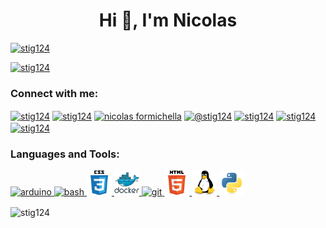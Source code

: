 <h1 align="center">Hi 👋, I'm Nicolas</h1>
<p align="left"> <a href="https://github.com/ryo-ma/github-profile-trophy"><img src="https://github-profile-trophy.vercel.app/?username=stig124" alt="stig124" /></a> </p>

<p align="left"> <a href="https://twitter.com/stig124" target="blank"><img src="https://img.shields.io/twitter/follow/stig124?logo=twitter&style=for-the-badge" alt="stig124" /></a> </p>

<h3 align="left">Connect with me:</h3>
<p align="left">
<a href="https://dev.to/stig124" target="blank"><img align="center" src="https://cdn.jsdelivr.net/npm/simple-icons@3.0.1/icons/dev-dot-to.svg" alt="stig124" height="30" width="40" /></a>
<a href="https://twitter.com/stig124" target="blank"><img align="center" src="https://cdn.jsdelivr.net/npm/simple-icons@3.0.1/icons/twitter.svg" alt="stig124" height="30" width="40" /></a>
<a href="https://stackoverflow.com/users/nicolas formichella" target="blank"><img align="center" src="https://cdn.jsdelivr.net/npm/simple-icons@3.0.1/icons/stackoverflow.svg" alt="nicolas formichella" height="30" width="40" /></a>
<a href="https://medium.com/@stig124" target="blank"><img align="center" src="https://cdn.jsdelivr.net/npm/simple-icons@3.0.1/icons/medium.svg" alt="@stig124" height="30" width="40" /></a>
<a href="https://www.codechef.com/users/stig124" target="blank"><img align="center" src="https://cdn.jsdelivr.net/npm/simple-icons@3.1.0/icons/codechef.svg" alt="stig124" height="30" width="40" /></a>
<a href="https://www.hackerrank.com/stig124" target="blank"><img align="center" src="https://cdn.jsdelivr.net/npm/simple-icons@3.0.1/icons/hackerrank.svg" alt="stig124" height="30" width="40" /></a>
<a href="https://www.leetcode.com/stig124" target="blank"><img align="center" src="https://cdn.jsdelivr.net/npm/simple-icons@3.0.1/icons/leetcode.svg" alt="stig124" height="30" width="40" /></a>
</p>

<h3 align="left">Languages and Tools:</h3>
<p align="left"> <a href="https://www.arduino.cc/" target="_blank"> <img src="https://cdn.worldvectorlogo.com/logos/arduino-1.svg" alt="arduino" width="40" height="40"/> </a> <a href="https://www.gnu.org/software/bash/" target="_blank"> <img src="https://www.vectorlogo.zone/logos/gnu_bash/gnu_bash-icon.svg" alt="bash" width="40" height="40"/> </a> <a href="https://www.w3schools.com/css/" target="_blank"> <img src="https://raw.githubusercontent.com/devicons/devicon/master/icons/css3/css3-original-wordmark.svg" alt="css3" width="40" height="40"/> </a> <a href="https://www.docker.com/" target="_blank"> <img src="https://raw.githubusercontent.com/devicons/devicon/master/icons/docker/docker-original-wordmark.svg" alt="docker" width="40" height="40"/> </a> <a href="https://git-scm.com/" target="_blank"> <img src="https://www.vectorlogo.zone/logos/git-scm/git-scm-icon.svg" alt="git" width="40" height="40"/> </a> <a href="https://www.w3.org/html/" target="_blank"> <img src="https://raw.githubusercontent.com/devicons/devicon/master/icons/html5/html5-original-wordmark.svg" alt="html5" width="40" height="40"/> </a> <a href="https://www.linux.org/" target="_blank"> <img src="https://raw.githubusercontent.com/devicons/devicon/master/icons/linux/linux-original.svg" alt="linux" width="40" height="40"/> </a> <a href="https://www.python.org" target="_blank"> <img src="https://raw.githubusercontent.com/devicons/devicon/master/icons/python/python-original.svg" alt="python" width="40" height="40"/> </a> </p>

<p><img align="center" src="https://github-readme-stats.vercel.app/api/top-langs?username=stig124&show_icons=true&theme=radical&hide_border=true&locale=en&layout=compact" alt="stig124" /></p>


